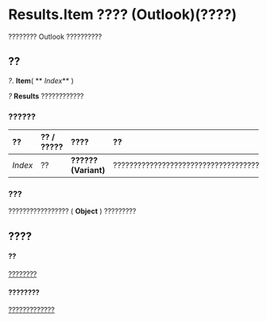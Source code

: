 
# Results.Item ???? (Outlook)(????)

???????? Outlook ??????????


## ??

 _?_. **Item**( ** _Index_** )

 _?_ **Results** ????????????


### ??????



|**??**|**?? / ?????**|**????**|**??**|
|:-----|:-----|:-----|:-----|
| _Index_|??|**?????? (Variant)**|??????????????????????????????????????????????????????|

### ???

????????????????? (  **Object** ) ?????????


## ????


#### ??


[????????](59057f6f-8f6d-eed0-c945-240b9593b7ea.md)
#### ????????


[?????????????](http://msdn.microsoft.com/library/650f59fb-0dbd-3f5f-b289-2dfe9e33c20e%28Office.15%29.aspx)